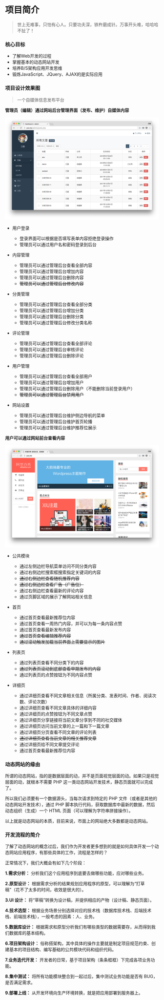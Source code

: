 # 项目简介
> 世上无难事，只怕有心人。只要功夫深，铁杵磨成针。万事开头难，哈哈哈 不扯了！
### 核心目标
* 了解Web开发的过程
* 掌握基本的动态网站开发
* 培养B/S架构应用开发思维
* 锻炼JavaScript、JQuery、AJAX的是实际应用

### 项目设计效果图
> 一个自媒体信息发布平台

**管理员（编辑）通过网站后台管理界面（发布、维护）自媒体内容**

![管理后台](https://github.com/Uncle-He/baixiu/blob/master/media/admin.png)

* 用户登录
   * 登录界面可以根据是否填写表单内容拒绝登录操作
   * 管理员可以通过用户名和密码登录到后台

* 内容管理
   * 管理员可以通过管理后台查看全部内容
   * 管理员可以通过管理后台增加内容
   * 管理员可以通过管理后台删除内容
   * ~~管理员可以通过管理后台修改内容~~

* 分类管理
   * 管理员可以通过管理后台查看全部分类
   * 管理员可以通过管理后台增加分类
   * 管理员可以通过管理后台删除分类
   * 管理员可以通过管理后台修改分类名称

* 评论管理
   * 管理员可以通过管理后台查看全部评论
   * 管理员可以通过管理后台审核评论
   * 管理员可以通过管理后台删除评论

* 用户管理
   * 管理员可以通过管理后台查看全部用户
   * 管理员可以通过管理后台增加用户
   * 管理员可以通过管理后台删除用户（不能删除当前登录用户）
   * ~~管理员可以通过管理后台禁用用户~~

* 网站设置
   * 管理员可以通过管理后台维护侧边导航的菜单
   * 管理员可以通过管理后台维护首页轮播
   * 管理员可以通过管理后台维护推荐位展示
   
**用户可以通过网站前台查看内容**

![前台展示](https://github.com/Uncle-He/baixiu/blob/master/media/front.png)

* 公共模块
   * 通过左侧边栏导航菜单访问不同分类内容
   * 通过右侧边栏搜索框搜索指定关键词的内容
   * ~~通过右侧边栏查看随机推荐内容~~
   * ~~通过右侧边栏查看广告（广告位）~~
   * 通过右侧边栏查看最新的评论内容
   * 通过页脚区域的展示了解网站相关信息

* 首页
   * 通过首页查看最新推荐位内容
   * 通过首页查看一周热门内容，并可以为每一条内容点赞
   * 通过首页查看最新发布内容
   * ~~通过首页查看编辑推荐内容~~
   * ~~通过滚动触发加载当前界面上需要显示的图片~~

* 列表页
   * 通过列表页查看不同分类下的内容
   * ~~通过列表页滚动到底部查看早期发布的内容~~
   * 通过列表页的点赞按钮为不同内容点赞

* 详细页
   * 通过详细页查看不同文章相关信息（所属分类、发表时间、作者、阅读次数、评论次数）
   * 通过详细页查看不同文章具体的详细内容
   * 通过详细页的点赞按钮为不同文章点赞
   * 通过详细页分享链接将当前文章分享到不同的社交媒体
   * 通过详细页访问当前文章的上一篇和下一篇文章
   * 通过详细页分页查看不同文章的评论列表
   * ~~通过详细页查看当前文章的相关推荐文章~~
   * 通过详细页给不同文章提交评论
   * 通过首页查看最新推荐位内容
   
### 动态网站的缘由
所谓的动态网站，指的是数据层面的动，并不是页面视觉层面的动。如果只是视觉层面的动，就根本不需要 PHP 这一类动态网站开发技术，静态页面就可以完成了。

所以我们必须要有一个数据源头，当每次请求到特定的 PHP 文件（或者是其他的动态网站开发技术），通过 PHP 脚本执行代码，获取数据库中最新的数据，然后动态组织（生成）一个 HTML 页面（可以理解为字符串拼接操作）。

以上就是动态网站的本质，目前来说，市面上的网站绝大多数都是动态网站。

### 开发流程的简介
了解了动态网站的概念过后，我们作为开发者更多想到的就是如何具体开发一个动态网站应用程序，有那些具体的工作，流程是怎样的？

正常情况下，我们大概会有如下几个阶段：

**1.需求分析：** 分析我们这个应用程序到底要去做哪些功能，应对哪些业务。

**2.原型设计：** 根据需求分析的结果规划应用程序的原型，可以理解为“打草稿”（花不了太多的时间，收效是很大的）。

**3.UI 设计：** 将“草稿”转换为设计稿，并提供相应的产物（设计稿、静态页面）。

**4.技术选型：** 根据业务场景分别选择对应的技术栈（数据库技术栈、后端技术栈、前端技术栈），一般考虑的因素：人、业务。

**5.数据库设计：** 根据需求和原型分析我们有哪些类型的数据需要存，从而得到我们数据库的基本结构。

**6.项目架构设计：** 俗称搭架构，其中具体的操作主要就是制定项目规范约束、创建基本的项目结构、编写基础的公共模块代码和组织代码。

**7.业务迭代开发：** 开发者的日常，基于项目架构（条条框框）下完成各项业务功能。

**8.集中测试：** 将所有功能模块整合到一起过后，集中测试业务功能是否有 BUG，是否满足需求。

**9.部署上线：** 从开发环境向生产环境转换，就是把应用部署到服务器上。
